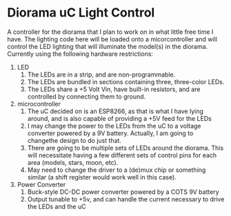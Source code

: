 # Diorama uC Light Control

A controller for the diorama that I plan to work on in what little free time I have. The lighting code here will be loaded onto a micorcontroller and will control the LED lighting that will illuminate the model(s) in the diorama. Currently using the following hardware restrictions:

1. LED
    1. The LEDs are in a strip, and are non-programmable.
    2. The LEDs are bundled in sections containing three, three-color LEDs.
    3. The LEDs share a +5 Volt Vin, have built-in resistors, and are controlled by connecting them to ground.
2. microcontroller
    1. The uC decided on is an ESP8266, as that is what I have lying around, and is also capable of providing a +5V feed for the LEDs
    2. I may change the power to the LEDs from the uC to a voltage converter powered by a 9V battery. Actually, I am going to changethe design to do just that.
    3. There are going to be multiple sets of LEDs around the diorama. This will necessitate having a few different sets of control pins for each area (models, stars, moon, etc).
    4. May need to change the driver to a (de)mux chip or something similar (a shift register would work well in this case).
3. Power Converter
    1. Buck-style DC-DC power converter powered by a COTS 9V battery
    2. Output tunable to +5v, and can handle the current necessary to drive the LEDs and the uC